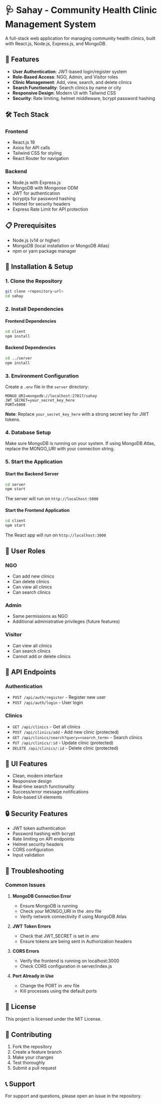 # 🩺 Sahay - Community Health Clinic Management System

A full-stack web application for managing community health clinics, built with React.js, Node.js, Express.js, and MongoDB.

## 🚀 Features

- **User Authentication**: JWT-based login/register system
- **Role-Based Access**: NGO, Admin, and Visitor roles
- **Clinic Management**: Add, view, search, and delete clinics
- **Search Functionality**: Search clinics by name or city
- **Responsive Design**: Modern UI with Tailwind CSS
- **Security**: Rate limiting, helmet middleware, bcrypt password hashing

## 🛠️ Tech Stack

### Frontend
- React.js 19
- Axios for API calls
- Tailwind CSS for styling
- React Router for navigation

### Backend
- Node.js with Express.js
- MongoDB with Mongoose ODM
- JWT for authentication
- bcryptjs for password hashing
- Helmet for security headers
- Express Rate Limit for API protection

## 📋 Prerequisites

- Node.js (v14 or higher)
- MongoDB (local installation or MongoDB Atlas)
- npm or yarn package manager

## 🔧 Installation & Setup

### 1. Clone the Repository
```bash
git clone <repository-url>
cd sahay
```

### 2. Install Dependencies

#### Frontend Dependencies
```bash
cd client
npm install
```

#### Backend Dependencies
```bash
cd ../server
npm install
```

### 3. Environment Configuration

Create a `.env` file in the `server` directory:
```env
MONGO_URI=mongodb://localhost:27017/sahay
JWT_SECRET=your_secret_key_here
PORT=5000
```

**Note**: Replace `your_secret_key_here` with a strong secret key for JWT tokens.

### 4. Database Setup

Make sure MongoDB is running on your system. If using MongoDB Atlas, replace the MONGO_URI with your connection string.

### 5. Start the Application

#### Start the Backend Server
```bash
cd server
npm start
```
The server will run on `http://localhost:5000`

#### Start the Frontend Application
```bash
cd client
npm start
```
The React app will run on `http://localhost:3000`

## 👥 User Roles

### NGO
- Can add new clinics
- Can delete clinics
- Can view all clinics
- Can search clinics

### Admin
- Same permissions as NGO
- Additional administrative privileges (future features)

### Visitor
- Can view all clinics
- Can search clinics
- Cannot add or delete clinics

## 🔐 API Endpoints

### Authentication
- `POST /api/auth/register` - Register new user
- `POST /api/auth/login` - User login

### Clinics
- `GET /api/clinics` - Get all clinics
- `POST /api/clinics/add` - Add new clinic (protected)
- `GET /api/clinics/search?query=<search_term>` - Search clinics
- `PUT /api/clinics/:id` - Update clinic (protected)
- `DELETE /api/clinics/:id` - Delete clinic (protected)

## 🎨 UI Features

- Clean, modern interface
- Responsive design
- Real-time search functionality
- Success/error message notifications
- Role-based UI elements

## 🔒 Security Features

- JWT token authentication
- Password hashing with bcrypt
- Rate limiting on API endpoints
- Helmet security headers
- CORS configuration
- Input validation

## 🐛 Troubleshooting

### Common Issues

1. **MongoDB Connection Error**
   - Ensure MongoDB is running
   - Check your MONGO_URI in the .env file
   - Verify network connectivity if using MongoDB Atlas

2. **JWT Token Errors**
   - Check that JWT_SECRET is set in .env
   - Ensure tokens are being sent in Authorization headers

3. **CORS Errors**
   - Verify the frontend is running on localhost:3000
   - Check CORS configuration in server/index.js

4. **Port Already in Use**
   - Change the PORT in .env file
   - Kill processes using the default ports

## 📝 License

This project is licensed under the MIT License.

## 🤝 Contributing

1. Fork the repository
2. Create a feature branch
3. Make your changes
4. Test thoroughly
5. Submit a pull request

## 📞 Support

For support and questions, please open an issue in the repository. 